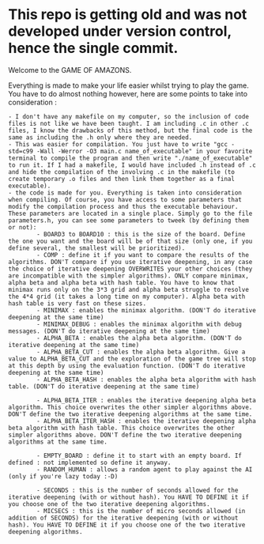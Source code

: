# This repo is getting old and was not developed under version control, hence the single commit.

Welcome to the GAME OF AMAZONS.

Everything is made to make your life easier whilst trying to play the game. You have to do almost nothing however, here are some points to take into consideration :

	- I don't have any makefile on my computer, so the inclusion of code files is not like we have been taught. I am including .c in other .c files, I know the drawbacks of this method, but the final code is the same as including the .h only where they are needed.
	- This was easier for compilation. You just have to write "gcc -std=c99 -Wall -Werror -O3 main.c name_of_executable" in your favorite terminal to compile the program and then write "./name_of_executable" to run it. If I had a makefile, I would have included .h instead of .c and hide the compilation of the involving .c in the makefile (to create temporary .o files and then link them together as a final executable).
	- the code is made for you. Everything is taken into consideration when compiling. Of course, you have access to some parameters that modify the compilation process and thus the executable behaviour. These parameters are located in a single place. Simply go to the file parameters.h, you can see some parameters to tweek (by defining them or not):
			- BOARD3 to BOARD10 : this is the size of the board. Define the one you want and the board will be of that size (only one, if you define several, the smallest will be prioritized).
			- COMP : define it if you want to compare the results of the algorithms. DON'T compare if you use iterative deepening, in any case the choice of iterative deepening OVERWRITES your other choices (they are incompatible with the simpler algorithms). ONLY compare minimax, alpha beta and alpha beta with hash table. You have to know that minimax runs only on the 3*3 grid and alpha beta struggle to resolve the 4*4 grid (it takes a long time on my computer). Alpha beta with hash table is very fast on these sizes.
			- MINIMAX : enables the minimax algorithm. (DON'T do iterative deepening at the same time)
			- MINIMAX_DEBUG : enables the minimax algorithm with debug messages. (DON'T do iterative deepening at the same time)
			- ALPHA_BETA : enables the alpha beta algorithm. (DON'T do iterative deepening at the same time)
			- ALPHA_BETA_CUT : enables the alpha beta algorithm. Give a value to ALPHA_BETA_CUT and the exploration of the game tree will stop at this depth by using the evaluation function. (DON'T do iterative deepening at the same time)
			- ALPHA_BETA_HASH : enables the alpha beta algorithm with hash table. (DON'T do iterative deepening at the same time)
			
			- ALPHA_BETA_ITER : enables the iterative deepening alpha beta algorithm. This choice overwrites the other simpler algorithms above. DON'T define the two iterative deepening algorithms at the same time.
			- ALPHA_BETA_ITER_HASH : enables the iterative deepening alpha beta algorithm with hash table. This choice overwrites the other simpler algorithms above. DON'T define the two iterative deepening algorithms at the same time.
			
			- EMPTY_BOARD : define it to start with an empty board. If defined : not implemented so define it anyway.
			- RANDOM_HUMAN : allows a random agent to play against the AI (only if you're lazy today :-D)
			
			- SECONDS : this is the number of seconds allowed for the iterative deepening (with or without hash). You HAVE TO DEFINE it if you choose one of the two iterative deepening algorithms.
			- MICSECS : this is the number of micro seconds allowed (in addition of SECONDS) for the iterative deepening (with or without hash). You HAVE TO DEFINE it if you choose one of the two iterative deepening algorithms.
